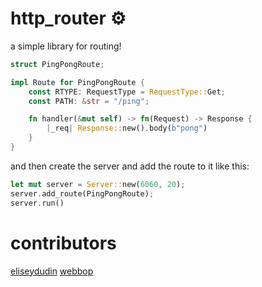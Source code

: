 # http_router ⚙️
a simple library for routing!
```rust
struct PingPongRoute;

impl Route for PingPongRoute {
    const RTYPE: RequestType = RequestType::Get;
    const PATH: &str = "/ping";

    fn handler(&mut self) -> fn(Request) -> Response {
        |_req| Response::new().body(b"pong")
    }
}
```
and then create the server and add the route to it like this:
```rust
let mut server = Server::new(6060, 20);
server.add_route(PingPongRoute);
server.run()
```

# contributors
[eliseydudin](https://github.com/eliseydudin) 
[webbop](https://github.com/Webbopwork)
